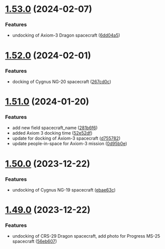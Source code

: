 # [1.53.0](https://github.com/corquaid/international-space-station-APIs/compare/v1.52.0...v1.53.0) (2024-02-07)


### Features

* undocking of Axiom-3 Dragon spacecraft ([6dd04a5](https://github.com/corquaid/international-space-station-APIs/commit/6dd04a52bc617dc32454b37c0569f927c2c7eefa))



# [1.52.0](https://github.com/corquaid/international-space-station-APIs/compare/v1.51.0...v1.52.0) (2024-02-01)


### Features

* docking of Cygnus NG-20 spacecraft ([267cd0c](https://github.com/corquaid/international-space-station-APIs/commit/267cd0cce87056b4d8c057798e8f99fc30e03fe0))



# [1.51.0](https://github.com/corquaid/international-space-station-APIs/compare/v1.50.0...v1.51.0) (2024-01-20)


### Features

* add new field spacecraft_name ([281b6f6](https://github.com/corquaid/international-space-station-APIs/commit/281b6f6f3e6ff280b3e48eb59c4fa74517a6ed35))
* added Axiom 3 docking time ([52e52df](https://github.com/corquaid/international-space-station-APIs/commit/52e52dff93e2c1f9b2051a9e59df07de10cb7d9b))
* update for docking of Axiom-3 spacecraft ([d755782](https://github.com/corquaid/international-space-station-APIs/commit/d755782d59d31869a56de5ae7c9fd452c8614885))
* update people-in-space for Axiom-3 mission ([0d95b0e](https://github.com/corquaid/international-space-station-APIs/commit/0d95b0efd2a465f8e8a35f5ccd8a72d80833c248))



# [1.50.0](https://github.com/corquaid/international-space-station-APIs/compare/v1.49.0...v1.50.0) (2023-12-22)


### Features

* undocking of Cygnus NG-19 spacecraft ([ebae63c](https://github.com/corquaid/international-space-station-APIs/commit/ebae63c95840521870544af2790551f9040d2a34))



# [1.49.0](https://github.com/corquaid/international-space-station-APIs/compare/v1.48.3...v1.49.0) (2023-12-22)


### Features

* undocking of CRS-29 Dragon spacecraft, add photo for Progress MS-25 spacecraft ([56eb607](https://github.com/corquaid/international-space-station-APIs/commit/56eb607df5e21a971c210c0485156d290f5d9dea))



